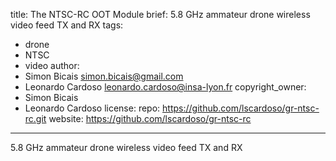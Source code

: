 title: The NTSC-RC OOT Module
brief: 5.8 GHz ammateur drone wireless video feed TX and RX
tags:
  - drone
  - NTSC
  - video
author:
  - Simon Bicais <simon.bicais@gmail.com>
  - Leonardo Cardoso <leonardo.cardoso@insa-lyon.fr>
copyright_owner:
  - Simon Bicais
  - Leonardo Cardoso
license:
repo: https://github.com/lscardoso/gr-ntsc-rc.git
website: https://github.com/lscardoso/gr-ntsc-rc
---
5.8 GHz ammateur drone wireless video feed TX and RX
